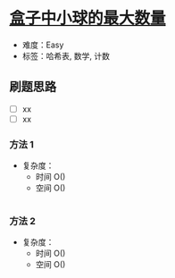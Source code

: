 # [盒子中小球的最大数量](https://leetcode-cn.com/problems/maximum-number-of-balls-in-a-box/)

- 难度：Easy
- 标签：哈希表, 数学, 计数

## 刷题思路

- [ ] xx
- [ ] xx

### 方法 1

- 复杂度：
    - 时间 O()
    - 空间 O()

``` js

```

### 方法 2

- 复杂度：
    - 时间 O()
    - 空间 O()

``` js

```
